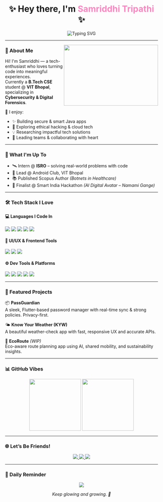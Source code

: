 <h1 align="center">✨ Hey there, I'm <span style="color:#ff85c1">Samriddhi Tripathi</span> ✨</h1>

<p align="center">
  <img src="https://readme-typing-svg.demolab.com?font=Pacifico&size=24&pause=1000&color=FFB6C1&center=true&vCenter=true&width=500&lines=Java+Developer+%F0%9F%8C%B1+Cybersecurity+Explorer;App+Builder+%F0%9F%92%BB+Hackathon+Lover+%F0%9F%A7%91%E2%80%8D%F0%9F%92%BB;Designing+Tech+with+Heart+%F0%9F%92%96" alt="Typing SVG" />
</p>

---


<img align="right" src="https://media1.giphy.com/media/v1.Y2lkPWVjZjA1ZTQ3amg0Y3Z0bGk5d2RtM2J3Y2hvMWNnMm9mczJxcXRncHZhNnk4dXg1YSZlcD12MV9naWZzX3NlYXJjaCZjdD1n/OumCa12QC9CIvBe2c1/giphy.webp" width="310" height ="200" />



### 🌷 About Me

Hi! I'm Samriddhi — a tech-enthusiast who loves turning code into meaningful experiences.  
Currently a **B.Tech CSE** student @ **VIT Bhopal**, specializing in **Cybersecurity & Digital Forensics**.  

💖 I enjoy:
- ✨ Building secure & smart Java apps  
- 🌈 Exploring ethical hacking & cloud tech  
- 💡 Researching impactful tech solutions  
- 👯 Leading teams & collaborating with heart  

---

### 🚀 What I'm Up To

- 🛰️ Intern @ **ISRO** – solving real-world problems with code  
- 💫 Lead @ Android Club, VIT Bhopal  
- 📚 Published Scopus Author *(Botnets in Healthcare)*  
- 🧠 Finalist @ Smart India Hackathon *(AI Digital Avatar – Namami Gange)*  

---

### 🛠️ Tech Stack I Love

#### 💻 Languages I Code In
<p>
  <img src="https://img.shields.io/badge/Java-F48FB1?style=for-the-badge&logo=java&logoColor=white" />
  <img src="https://img.shields.io/badge/Python-BA68C8?style=for-the-badge&logo=python&logoColor=white" />
  <img src="https://img.shields.io/badge/JavaScript-FFD54F?style=for-the-badge&logo=javascript&logoColor=black" />
  <img src="https://img.shields.io/badge/HTML5-FF8A65?style=for-the-badge&logo=html5&logoColor=white" />
  <img src="https://img.shields.io/badge/CSS3-4FC3F7?style=for-the-badge&logo=css3&logoColor=white" />
</p>

#### 🎨 UI/UX & Frontend Tools
<p>
  <img src="https://img.shields.io/badge/Flutter-81D4FA?style=for-the-badge&logo=flutter&logoColor=white" />
  <img src="https://img.shields.io/badge/TailwindCSS-A7F3D0?style=for-the-badge&logo=tailwind-css&logoColor=black" />
  <img src="https://img.shields.io/badge/Figma-FF80AB?style=for-the-badge&logo=figma&logoColor=white" />
</p>

#### ⚙️ Dev Tools & Platforms
<p>
  <img src="https://img.shields.io/badge/Git-F48FB1?style=for-the-badge&logo=git&logoColor=white" />
  <img src="https://img.shields.io/badge/Linux-E1BEE7?style=for-the-badge&logo=linux&logoColor=black" />
  <img src="https://img.shields.io/badge/MySQL-CE93D8?style=for-the-badge&logo=mysql&logoColor=white" />
  <img src="https://img.shields.io/badge/MongoDB-A5D6A7?style=for-the-badge&logo=mongodb&logoColor=white" />
  <img src="https://img.shields.io/badge/VS%20Code-90CAF9?style=for-the-badge&logo=visual-studio-code&logoColor=white" />
</p>

---

### 🌸 Featured Projects

📦 **PassGuardian**  
A sleek, Flutter-based password manager with real-time sync & strong policies. Privacy-first.

🌤 **Know Your Weather (KYW)**  
A beautiful weather-check app with fast, responsive UX and accurate APIs.

🌱 **EcoRoute** *(WIP)*  
Eco-aware route planning app using AI, shared mobility, and sustainability insights.

---

### 📊 GitHub Vibes

<p align="center">
  <img src="https://github-readme-stats.vercel.app/api?username=SAMRIDDHI-1&show_icons=true&theme=rose_pine&hide_border=true" height="170" />
  <img src="https://github-readme-stats.vercel.app/api/top-langs/?username=SAMRIDDHI-1&layout=compact&theme=rose_pine&hide_border=true" height="170" />
</p>

---

### 🌐 Let’s Be Friends!

<p align="center">
  <a href="https://www.linkedin.com/in/samriddhi-/">
    <img src="https://img.shields.io/badge/LinkedIn-%23C2185B?style=for-the-badge&logo=linkedin&logoColor=white" />
  </a>
  <a href="mailto:samriddhitripathi.08@gmail.com">
    <img src="https://img.shields.io/badge/Gmail-%23D81B60?style=for-the-badge&logo=gmail&logoColor=white" />
  </a>
  <a href="https://github.com/SAMRIDDHI-1">
    <img src="https://img.shields.io/badge/GitHub-%23121212?style=for-the-badge&logo=github&logoColor=white" />
  </a>
</p>

---

### 🌈 Daily Reminder

<div align="center">
  <img src="https://quotes-github-readme.vercel.app/api?type=horizontal&theme=gruvbox" />
</div>

<p align="center"><i>Keep glowing and growing. 💖</i></p>
